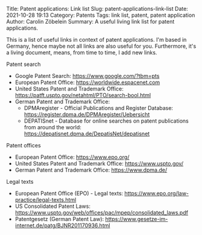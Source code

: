Title:      Patent applications: Link list
Slug:       patent-applications-link-list
Date:       2021-10-28 19:13
Category:   Patents 
Tags:       link list, patent, patent application 
Author:     Carolin Zöbelein
Summary:    A useful living link list for patent applications.


This is a list of useful links in context of patent applications. I'm based in Germany, hence maybe not all links are also useful for you. Furthermore, it's a living document, means, from time to time, I add new links.


Patent search

* Google Patent Search: <a href="https://www.google.com/?tbm=pts" title="External: Google Patent Search" target="_blank">https://www.google.com/?tbm=pts</a> 
* European Patent Office: <a href="https://worldwide.espacenet.com" title="External: European Patent Office - Search" target="_blank">https://worldwide.espacenet.com</a>
* United States Patent and Trademark Office: <a href="https://patft.uspto.gov/netahtml/PTO/search-bool.html" title="External: United States Patent and Trademark Office - Search" target="_blank">https://patft.uspto.gov/netahtml/PTO/search-bool.html</a>
* German Patent and Trademark Office:
    * DPMAregister - Official Publications and Register Database: <a href="https://register.dpma.de/DPMAregister/Uebersicht" title="External: DPMAregister" target="_blank">https://register.dpma.de/DPMAregister/Uebersicht</a>
    * DEPATISnet - Database for online searches on patent publications from around the world: <a href="https://depatisnet.dpma.de/DepatisNet/depatisnet" title="External: DEPATISnet" target="_blank">https://depatisnet.dpma.de/DepatisNet/depatisnet</a>


Patent offices

* European Patent Office: <a href="https://www.epo.org/" title="External: European Patent Office" target="_blank">https://www.epo.org/</a>
* United States Patent and Trademark Office: <a href="https://www.uspto.gov/" title="External: United States Patent and Trademark Office" target="_blank">https://www.uspto.gov/</a>
* German Patent and Trademark Office: <a href="https://www.dpma.de/" title="External: German Patent and Trademark Office" target="_blank">https://www.dpma.de/</a>


Legal texts

* European Patent Office (EPO) - Legal texts: <a href="https://www.epo.org/law-practice/legal-texts.html" title="External: European Patent Office (EPO) - Legal texts" target="_blank">https://www.epo.org/law-practice/legal-texts.html</a>
* US Consolidated Patent Laws: <a href="https://www.uspto.gov/web/offices/pac/mpep/consolidated_laws.pdf" title="External: US Consolidated Patent Laws, United States Patent and Trademark Office" target="_blank">https://www.uspto.gov/web/offices/pac/mpep/consolidated_laws.pdf</a>
* Patentgesetz (German Patent Law): <a href="https://www.gesetze-im-internet.de/patg/BJNR201170936.html" title="External: Patentgesetz (German Patent Law), Bundesamt für Justiz" target="blank">https://www.gesetze-im-internet.de/patg/BJNR201170936.html</a>


